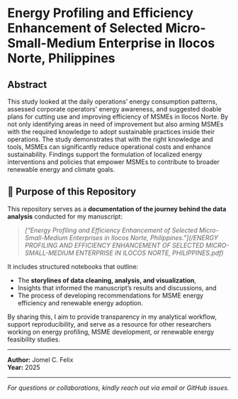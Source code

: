 
# Energy Profiling and Efficiency Enhancement of Selected Micro-Small-Medium Enterprise in Ilocos Norte, Philippines


## Abstract
This study looked at the daily operations’ energy consumption patterns, assessed corporate operators' energy awareness, and suggested doable plans for cutting use and improving efficiency of MSMEs in Ilocos Norte. By not only identifying areas in need of improvement but also arming MSMEs with the required knowledge to adopt sustainable practices inside their operations. The study demonstrates that with the right knowledge and tools, MSMEs can significantly reduce operational costs and enhance sustainability. Findings support the formulation of localized energy interventions and policies that empower MSMEs to contribute to broader renewable energy and climate goals.


## 📌 **Purpose of this Repository**

This repository serves as a **documentation of the journey behind the data analysis** conducted for my manuscript:

> *[“Energy Profiling and Efficiency Enhancement of Selected Micro-Small-Medium Enterprises in Ilocos Norte, Philippines.”](/ENERGY PROFILING AND EFFICIENCY ENHANCEMENT OF SELECTED MICRO-SMALL-MEDIUM ENTERPRISE IN ILOCOS NORTE, PHILIPPINES.pdf)*

It includes structured notebooks that outline:

- The **storylines of data cleaning, analysis, and visualization**,  
- Insights that informed the manuscript’s results and discussions, and  
- The process of developing recommendations for MSME energy efficiency and renewable energy adoption.

By sharing this, I aim to provide transparency in my analytical workflow, support reproducibility, and serve as a resource for other researchers working on energy profiling, MSME development, or renewable energy feasibility studies.

---

**Author:** Jomel C. Felix  
**Year:** 2025

---

_For questions or collaborations, kindly reach out via email or GitHub issues._
